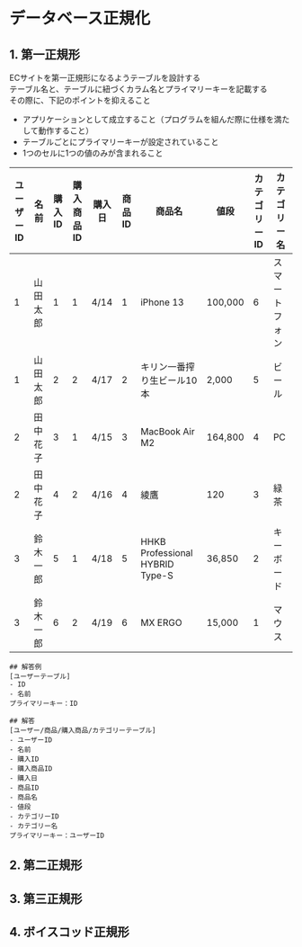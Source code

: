 # データベース正規化


## 1. 第一正規形
ECサイトを第一正規形になるようテーブルを設計する  
テーブル名と、テーブルに紐づくカラム名とプライマリーキーを記載する  
その際に、下記のポイントを抑えること
- アプリケーションとして成立すること（プログラムを組んだ際に仕様を満たして動作すること）
- テーブルごとにプライマリーキーが設定されていること
- 1つのセルに1つの値のみが含まれること


| ユーザーID | 名前   | 購入ID | 購入商品ID | 購入日  | 商品ID | 商品名                             | 値段      | カテゴリーID | カテゴリー名  |
| ------ | ---- | ---- | ------ | ---- | ---- | ------------------------------- | ------- | ------- | ------- |
| 1      | 山田太郎 | 1    | 1      | 4/14 | 1    | iPhone 13                       | 100,000 | 6       | スマートフォン |
| 1      | 山田太郎 | 2    | 2      | 4/17 | 2    | キリン一番搾り生ビール10本                  | 2,000   | 5       | ビール     |
| 2      | 田中花子 | 3    | 1      | 4/15 | 3    | MacBook Air M2                  | 164,800 | 4       | PC      |
| 2      | 田中花子 | 4    | 2      | 4/16 | 4    | 綾鷹                              | 120     | 3       | 緑茶      |
| 3      | 鈴木一郎 | 5    | 1      | 4/18 | 5    | HHKB Professional HYBRID Type-S | 36,850  | 2       | キーボード   |
| 3      | 鈴木一郎 | 6    | 2      | 4/19 | 6    | MX ERGO                         | 15,000  | 1       | マウス     |

```text
## 解答例
[ユーザーテーブル]
- ID
- 名前
プライマリーキー：ID
```

```text
## 解答
[ユーザー/商品/購入商品/カテゴリーテーブル]
- ユーザーID
- 名前
- 購入ID
- 購入商品ID
- 購入日
- 商品ID
- 商品名
- 値段
- カテゴリーID
- カテゴリー名
プライマリーキー：ユーザーID
```

## 2. 第二正規形


## 3. 第三正規形


## 4. ボイスコッド正規形


